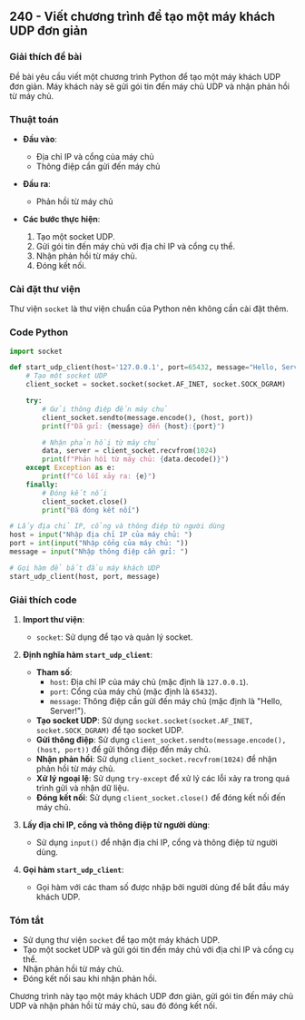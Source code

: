 ## 240 - Viết chương trình để tạo một máy khách UDP đơn giản

### Giải thích đề bài

Đề bài yêu cầu viết một chương trình Python để tạo một máy khách UDP đơn giản. Máy khách này sẽ gửi gói tin đến máy chủ UDP và nhận phản hồi từ máy chủ.

### Thuật toán

- **Đầu vào**:

  - Địa chỉ IP và cổng của máy chủ
  - Thông điệp cần gửi đến máy chủ

- **Đầu ra**:

  - Phản hồi từ máy chủ

- **Các bước thực hiện**:
  1. Tạo một socket UDP.
  2. Gửi gói tin đến máy chủ với địa chỉ IP và cổng cụ thể.
  3. Nhận phản hồi từ máy chủ.
  4. Đóng kết nối.

### Cài đặt thư viện

Thư viện `socket` là thư viện chuẩn của Python nên không cần cài đặt thêm.

### Code Python

```python
import socket

def start_udp_client(host='127.0.0.1', port=65432, message="Hello, Server!"):
    # Tạo một socket UDP
    client_socket = socket.socket(socket.AF_INET, socket.SOCK_DGRAM)

    try:
        # Gửi thông điệp đến máy chủ
        client_socket.sendto(message.encode(), (host, port))
        print(f"Đã gửi: {message} đến {host}:{port}")

        # Nhận phản hồi từ máy chủ
        data, server = client_socket.recvfrom(1024)
        print(f"Phản hồi từ máy chủ: {data.decode()}")
    except Exception as e:
        print(f"Có lỗi xảy ra: {e}")
    finally:
        # Đóng kết nối
        client_socket.close()
        print("Đã đóng kết nối")

# Lấy địa chỉ IP, cổng và thông điệp từ người dùng
host = input("Nhập địa chỉ IP của máy chủ: ")
port = int(input("Nhập cổng của máy chủ: "))
message = input("Nhập thông điệp cần gửi: ")

# Gọi hàm để bắt đầu máy khách UDP
start_udp_client(host, port, message)
```

### Giải thích code

1. **Import thư viện**:

   - `socket`: Sử dụng để tạo và quản lý socket.

2. **Định nghĩa hàm `start_udp_client`**:

   - **Tham số**:
     - `host`: Địa chỉ IP của máy chủ (mặc định là `127.0.0.1`).
     - `port`: Cổng của máy chủ (mặc định là `65432`).
     - `message`: Thông điệp cần gửi đến máy chủ (mặc định là "Hello, Server!").
   - **Tạo socket UDP**: Sử dụng `socket.socket(socket.AF_INET, socket.SOCK_DGRAM)` để tạo socket UDP.
   - **Gửi thông điệp**: Sử dụng `client_socket.sendto(message.encode(), (host, port))` để gửi thông điệp đến máy chủ.
   - **Nhận phản hồi**: Sử dụng `client_socket.recvfrom(1024)` để nhận phản hồi từ máy chủ.
   - **Xử lý ngoại lệ**: Sử dụng `try-except` để xử lý các lỗi xảy ra trong quá trình gửi và nhận dữ liệu.
   - **Đóng kết nối**: Sử dụng `client_socket.close()` để đóng kết nối đến máy chủ.

3. **Lấy địa chỉ IP, cổng và thông điệp từ người dùng**:

   - Sử dụng `input()` để nhận địa chỉ IP, cổng và thông điệp từ người dùng.

4. **Gọi hàm `start_udp_client`**:
   - Gọi hàm với các tham số được nhập bởi người dùng để bắt đầu máy khách UDP.

### Tóm tắt

- Sử dụng thư viện `socket` để tạo một máy khách UDP.
- Tạo một socket UDP và gửi gói tin đến máy chủ với địa chỉ IP và cổng cụ thể.
- Nhận phản hồi từ máy chủ.
- Đóng kết nối sau khi nhận phản hồi.

Chương trình này tạo một máy khách UDP đơn giản, gửi gói tin đến máy chủ UDP và nhận phản hồi từ máy chủ, sau đó đóng kết nối.
